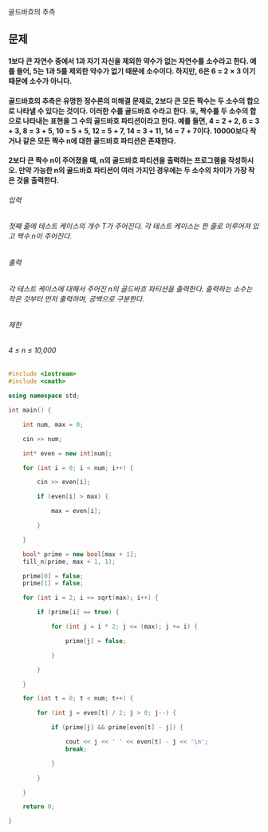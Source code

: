 골드바흐의 추측
## 문제
#### 1보다 큰 자연수 중에서  1과 자기 자신을 제외한 약수가 없는 자연수를 소수라고 한다. 예를 들어, 5는 1과 5를 제외한 약수가 없기 때문에 소수이다. 하지만, 6은 6 = 2 × 3 이기 때문에 소수가 아니다.

#### 골드바흐의 추측은 유명한 정수론의 미해결 문제로, 2보다 큰 모든 짝수는 두 소수의 합으로 나타낼 수 있다는 것이다. 이러한 수를 골드바흐 수라고 한다. 또, 짝수를 두 소수의 합으로 나타내는 표현을 그 수의 골드바흐 파티션이라고 한다. 예를 들면, 4 = 2 + 2, 6 = 3 + 3, 8 = 3 + 5, 10 = 5 + 5, 12 = 5 + 7, 14 = 3 + 11, 14 = 7 + 7이다. 10000보다 작거나 같은 모든 짝수 n에 대한 골드바흐 파티션은 존재한다.

#### 2보다 큰 짝수 n이 주어졌을 때, n의 골드바흐 파티션을 출력하는 프로그램을 작성하시오. 만약 가능한 n의 골드바흐 파티션이 여러 가지인 경우에는 두 소수의 차이가 가장 작은 것을 출력한다.

###### 입력
###### 첫째 줄에 테스트 케이스의 개수 T가 주어진다. 각 테스트 케이스는 한 줄로 이루어져 있고 짝수 n이 주어진다.

###### 출력
###### 각 테스트 케이스에 대해서 주어진 n의 골드바흐 파티션을 출력한다. 출력하는 소수는 작은 것부터 먼저 출력하며, 공백으로 구분한다.

###### 제한
###### 4 ≤ n ≤ 10,000

```c++
#include <iostream>
#include <cmath>

using namespace std;

int main() {

    int num, max = 0;

    cin >> num;

    int* even = new int[num];

    for (int i = 0; i < num; i++) {

        cin >> even[i];

        if (even[i] > max) {

            max = even[i];

        }

    }

    bool* prime = new bool[max + 1];
    fill_n(prime, max + 1, 1);

    prime[0] = false;
    prime[1] = false;

    for (int i = 2; i <= sqrt(max); i++) {

        if (prime[i] == true) {

            for (int j = i * 2; j <= (max); j += i) {

                prime[j] = false;

            }

        }

    }

    for (int t = 0; t < num; t++) {

        for (int j = even[t] / 2; j > 0; j--) {

            if (prime[j] && prime[even[t] - j]) {

                cout << j << ' ' << even[t] - j << '\n';
                break;

            }

        }

    }

    return 0;

}
```
